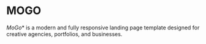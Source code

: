 # MOGO
*MoGo** is a modern and fully responsive landing page template designed for creative agencies, portfolios, and businesses. 
